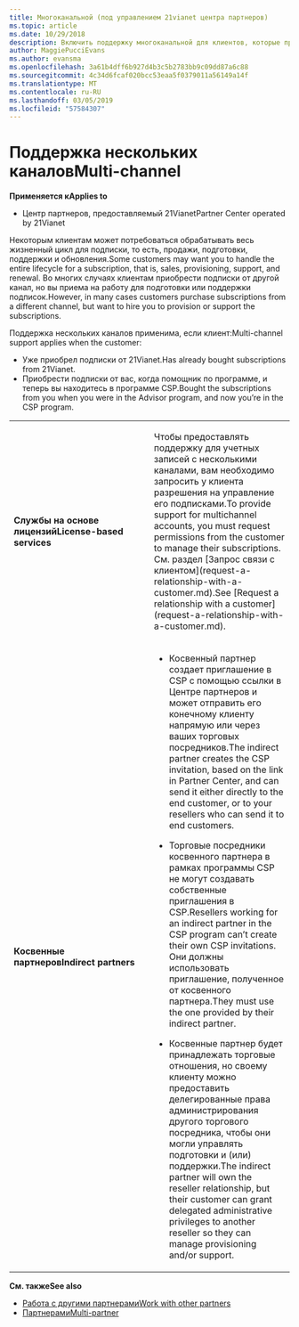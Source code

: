 ```yaml
---
title: Многоканальной (под управлением 21vianet центра партнеров)
ms.topic: article
ms.date: 10/29/2018
description: Включить поддержку многоканальной для клиентов, которые приобрели подписки через другие каналы, но хотите нанять вы для подготовки или поддерживать подписки.
author: MaggiePucciEvans
ms.author: evansma
ms.openlocfilehash: 3a61b4dff6b927d4b3c5b2783bb9c09dd87a6c88
ms.sourcegitcommit: 4c34d6fcaf020bcc53eaa5f0379011a56149a14f
ms.translationtype: MT
ms.contentlocale: ru-RU
ms.lasthandoff: 03/05/2019
ms.locfileid: "57584307"
---
```

# <a name="multi-channel"></a><span data-ttu-id="46c13-103">Поддержка нескольких каналов</span><span class="sxs-lookup"><span data-stu-id="46c13-103">Multi-channel</span></span>

<span data-ttu-id="46c13-104">**Применяется к**</span><span class="sxs-lookup"><span data-stu-id="46c13-104">**Applies to**</span></span>

-   <span data-ttu-id="46c13-105">Центр партнеров, предоставляемый 21Vianet</span><span class="sxs-lookup"><span data-stu-id="46c13-105">Partner Center operated by 21Vianet</span></span>

<span data-ttu-id="46c13-106">Некоторым клиентам может потребоваться обрабатывать весь жизненный цикл для подписки, то есть, продажи, подготовки, поддержки и обновления.</span><span class="sxs-lookup"><span data-stu-id="46c13-106">Some customers may want you to handle the entire lifecycle for a subscription, that is, sales, provisioning, support, and renewal.</span></span> <span data-ttu-id="46c13-107">Во многих случаях клиентам приобрести подписки от другой канал, но вы приема на работу для подготовки или поддержки подписок.</span><span class="sxs-lookup"><span data-stu-id="46c13-107">However, in many cases customers purchase subscriptions from a different channel, but want to hire you to provision or support the subscriptions.</span></span>

<span data-ttu-id="46c13-108">Поддержка нескольких каналов применима, если клиент:</span><span class="sxs-lookup"><span data-stu-id="46c13-108">Multi-channel support applies when the customer:</span></span>

-   <span data-ttu-id="46c13-109">Уже приобрел подписки от 21Vianet.</span><span class="sxs-lookup"><span data-stu-id="46c13-109">Has already bought subscriptions from 21Vianet.</span></span> 
-   <span data-ttu-id="46c13-110">Приобрести подписки от вас, когда помощник по программе, и теперь вы находитесь в программе CSP.</span><span class="sxs-lookup"><span data-stu-id="46c13-110">Bought the subscriptions from you when you were in the Advisor program, and now you’re in the CSP program.</span></span>

<table>
<colgroup>
<col width="50%" />
<col width="50%" />
</colgroup>
<tbody>
<tr class="odd">
<td><p><span data-ttu-id="46c13-111"><strong>Службы на основе лицензий</strong></span><span class="sxs-lookup"><span data-stu-id="46c13-111"><strong>License-based services</strong></span></span></p></td>
<td><p><span data-ttu-id="46c13-112">Чтобы предоставлять поддержку для учетных записей с несколькими каналами, вам необходимо запросить у клиента разрешения на управление его подписками.</span><span class="sxs-lookup"><span data-stu-id="46c13-112">To provide support for multichannel accounts, you must request permissions from the customer to manage their subscriptions.</span></span> <span data-ttu-id="46c13-113">См. раздел [Запрос связи с клиентом](request-a-relationship-with-a-customer.md).</span><span class="sxs-lookup"><span data-stu-id="46c13-113">See [Request a relationship with a customer](request-a-relationship-with-a-customer.md).</span></span></p></td>
</tr>
<tr class="odd">
<td><p><span data-ttu-id="46c13-114"><strong>Косвенные партнеров</strong></span><span class="sxs-lookup"><span data-stu-id="46c13-114"><strong>Indirect partners</strong></span></span></p></td>
<td><ul>
<li><p><span data-ttu-id="46c13-115">Косвенный партнер создает приглашение в CSP с помощью ссылки в Центре партнеров и может отправить его конечному клиенту напрямую или через ваших торговых посредников.</span><span class="sxs-lookup"><span data-stu-id="46c13-115">The indirect partner creates the CSP invitation, based on the link in Partner Center, and can send it either directly to the end customer, or to your resellers who can send it to end customers.</span></span></p></li>
<li><p><span data-ttu-id="46c13-116">Торговые посредники косвенного партнера в рамках программы CSP не могут создавать собственные приглашения в CSP.</span><span class="sxs-lookup"><span data-stu-id="46c13-116">Resellers working for an indirect partner in the CSP program can’t create their own CSP invitations.</span></span> <span data-ttu-id="46c13-117">Они должны использовать приглашение, полученное от косвенного партнера.</span><span class="sxs-lookup"><span data-stu-id="46c13-117">They must use the one provided by their indirect partner.</span></span></p></li>
<li><p><span data-ttu-id="46c13-118">Косвенные партнер будет принадлежать торговые отношения, но своему клиенту можно предоставить делегированные права администрирования другого торгового посредника, чтобы они могли управлять подготовки и (или) поддержки.</span><span class="sxs-lookup"><span data-stu-id="46c13-118">The indirect partner will own the reseller relationship, but their customer can grant delegated administrative privileges to another reseller so they can manage provisioning and/or support.</span></span></p></li>
</ul></td>
</tr>
</tbody>
</table>

<span data-ttu-id="46c13-119">**См. также**</span><span class="sxs-lookup"><span data-stu-id="46c13-119">**See also**</span></span>

-   [<span data-ttu-id="46c13-120">Работа с другими партнерами</span><span class="sxs-lookup"><span data-stu-id="46c13-120">Work with other partners</span></span>](work-with-other-partners.md)
-   [<span data-ttu-id="46c13-121">Партнерами</span><span class="sxs-lookup"><span data-stu-id="46c13-121">Multi-partner</span></span>](multipartner.md)
 

 

 




